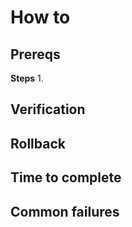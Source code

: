 # How to <task>

**Prereqs**
- 

**Steps**
1. 

**Verification**
- 

**Rollback**
- 

**Time to complete**
- 

**Common failures**
- 

